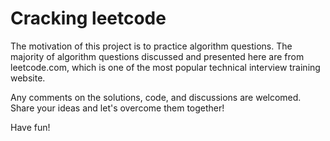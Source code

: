 # Cracking leetcode

The motivation of this project is to practice algorithm questions. The majority of algorithm questions discussed and presented here are from leetcode.com, which is one of the most popular technical interview training website.

Any comments on the solutions, code, and discussions are welcomed. Share your ideas and let's overcome them together! 

Have fun!
